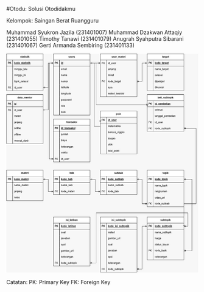 ﻿#Otodu: Solusi Otodidakmu

Kelompok: Saingan Berat Ruangguru

Muhammad Syukron Jazila (231401007)
Muhammad Dzakwan Attaqiy (231401055)
Timothy Tanawi (231401079)
Anugrah Syahputra Sibarani (231401067)
Gerti Armanda Sembiring (231401133)

![alt text](https://github.com/Garmandsk/otodupsql/blob/main/erd.jpg?raw=true)

Catatan:
PK: Primary Key
FK: Foreign Key
